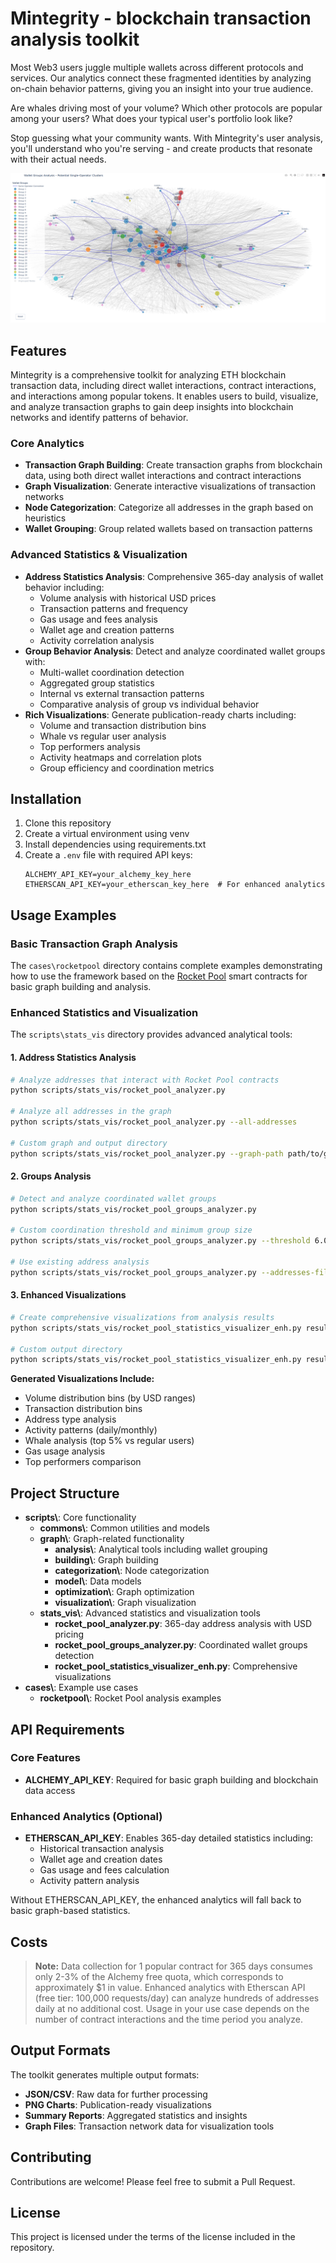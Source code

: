 # Mintegrity - blockchain transaction analysis toolkit

Most Web3 users juggle multiple wallets across different protocols and services. 
Our analytics connect these fragmented identities by analyzing on-chain behavior patterns, giving you an insight into your true audience.

Are whales driving most of your volume? Which other protocols are popular among your users? What does your typical user's portfolio look like?

Stop guessing what your community wants. With Mintegrity's user analysis, you'll understand who you're serving - and create products that resonate with their actual needs.

![Graph Group Highlights](docs/images/graph_group_highlights.png)


## Features
Mintegrity is a comprehensive toolkit for analyzing ETH blockchain transaction data, including direct wallet interactions, contract interactions, and interactions among popular tokens.
It enables users to build, visualize, and analyze transaction graphs to gain deep insights into blockchain networks and identify patterns of behavior.

### Core Analytics
- **Transaction Graph Building**: Create transaction graphs from blockchain data, using both direct wallet interactions and contract interactions
- **Graph Visualization**: Generate interactive visualizations of transaction networks
- **Node Categorization**: Categorize all addresses in the graph based on heuristics
- **Wallet Grouping**: Group related wallets based on transaction patterns

### Advanced Statistics & Visualization
- **Address Statistics Analysis**: Comprehensive 365-day analysis of wallet behavior including:
  - Volume analysis with historical USD prices
  - Transaction patterns and frequency
  - Gas usage and fees analysis
  - Wallet age and creation patterns
  - Activity correlation analysis
- **Group Behavior Analysis**: Detect and analyze coordinated wallet groups with:
  - Multi-wallet coordination detection
  - Aggregated group statistics
  - Internal vs external transaction patterns
  - Comparative analysis of group vs individual behavior
- **Rich Visualizations**: Generate publication-ready charts including:
  - Volume and transaction distribution bins
  - Whale vs regular user analysis
  - Top performers analysis
  - Activity heatmaps and correlation plots
  - Group efficiency and coordination metrics


## Installation

1. Clone this repository
2. Create a virtual environment using venv
3. Install dependencies using requirements.txt
4. Create a `.env` file with required API keys:
   ```
   ALCHEMY_API_KEY=your_alchemy_key_here
   ETHERSCAN_API_KEY=your_etherscan_key_here  # For enhanced analytics
   ```

## Usage Examples

### Basic Transaction Graph Analysis
The `cases\rocketpool` directory contains complete examples demonstrating how to use the framework based on the [Rocket Pool](https://rocketpool.net/) smart contracts for basic graph building and analysis.

### Enhanced Statistics and Visualization
The `scripts\stats_vis` directory provides advanced analytical tools:

#### 1. Address Statistics Analysis
```bash
# Analyze addresses that interact with Rocket Pool contracts
python scripts/stats_vis/rocket_pool_analyzer.py

# Analyze all addresses in the graph
python scripts/stats_vis/rocket_pool_analyzer.py --all-addresses

# Custom graph and output directory
python scripts/stats_vis/rocket_pool_analyzer.py --graph-path path/to/graph.json --output-dir path/to/results
```

#### 2. Groups Analysis
```bash
# Detect and analyze coordinated wallet groups
python scripts/stats_vis/rocket_pool_groups_analyzer.py

# Custom coordination threshold and minimum group size
python scripts/stats_vis/rocket_pool_groups_analyzer.py --threshold 6.0 --min-group-size 3

# Use existing address analysis
python scripts/stats_vis/rocket_pool_groups_analyzer.py --addresses-file path/to/analysis.json
```

#### 3. Enhanced Visualizations
```bash
# Create comprehensive visualizations from analysis results
python scripts/stats_vis/rocket_pool_statistics_visualizer_enh.py results.json

# Custom output directory
python scripts/stats_vis/rocket_pool_statistics_visualizer_enh.py results.csv --output-dir ./my_analysis
```

**Generated Visualizations Include:**
- Volume distribution bins (by USD ranges)
- Transaction distribution bins
- Address type analysis
- Activity patterns (daily/monthly)
- Whale analysis (top 5% vs regular users)
- Gas usage analysis
- Top performers comparison

## Project Structure
- **scripts\\**: Core functionality
  - **commons\\**: Common utilities and models
  - **graph\\**: Graph-related functionality
    - **analysis\\**: Analytical tools including wallet grouping
    - **building\\**: Graph building
    - **categorization\\**: Node categorization
    - **model\\**: Data models
    - **optimization\\**: Graph optimization
    - **visualization\\**: Graph visualization
  - **stats_vis\\**: Advanced statistics and visualization tools
    - **rocket_pool_analyzer.py**: 365-day address analysis with USD pricing
    - **rocket_pool_groups_analyzer.py**: Coordinated wallet groups detection
    - **rocket_pool_statistics_visualizer_enh.py**: Comprehensive visualizations
- **cases\\**: Example use cases
  - **rocketpool\\**: Rocket Pool analysis examples

## API Requirements

### Core Features
- **ALCHEMY_API_KEY**: Required for basic graph building and blockchain data access

### Enhanced Analytics (Optional)
- **ETHERSCAN_API_KEY**: Enables 365-day detailed statistics including:
  - Historical transaction analysis
  - Wallet age and creation dates
  - Gas usage and fees calculation
  - Activity pattern analysis

Without ETHERSCAN_API_KEY, the enhanced analytics will fall back to basic graph-based statistics.

## Costs
> **Note:** Data collection for 1 popular contract for 365 days consumes only 2-3% of the Alchemy free quota, which corresponds to approximately $1 in value. Enhanced analytics with Etherscan API (free tier: 100,000 requests/day) can analyze hundreds of addresses daily at no additional cost. Usage in your use case depends on the number of contract interactions and the time period you analyze.

## Output Formats
The toolkit generates multiple output formats:
- **JSON/CSV**: Raw data for further processing
- **PNG Charts**: Publication-ready visualizations
- **Summary Reports**: Aggregated statistics and insights
- **Graph Files**: Transaction network data for visualization tools

## Contributing
Contributions are welcome! Please feel free to submit a Pull Request.

## License

This project is licensed under the terms of the license included in the repository.
